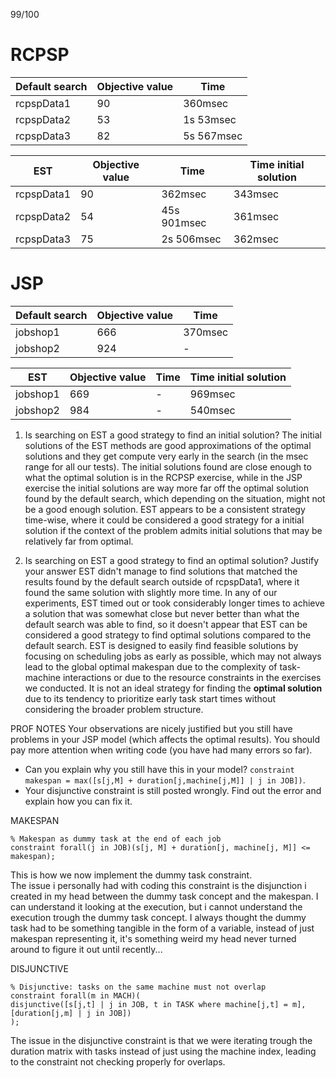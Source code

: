 99/100
# RCPSP

| Default search | Objective value | Time       |
| -------------- | --------------- | ---------- |
| rcpspData1     | 90              | 360msec    |
| rcpspData2     | 53              | 1s 53msec  |
| rcpspData3     | 82              | 5s 567msec |

| EST        | Objective value | Time        | Time initial solution |
| ---------- | --------------- | ----------- | --------------------- |
| rcpspData1 | 90              | 362msec     | 343msec               |
| rcpspData2 | 54              | 45s 901msec | 361msec               |
| rcpspData3 | 75              | 2s 506msec  | 362msec               |


# JSP

| Default search | Objective value | Time    |
| -------------- | --------------- | ------- |
| jobshop1       | 666             | 370msec |
| jobshop2       | 924             | -       |

| EST      | Objective value | Time | Time initial solution |
| -------- | --------------- | ---- | --------------------- |
| jobshop1 | 669             | -    | 969msec               |
| jobshop2 | 984             | -    | 540msec               |


1. Is searching on EST a good strategy to find an initial solution?
	The initial solutions of the EST methods are good approximations of the optimal solutions and they get compute very early in the search (in the msec range for all our tests). The initial solutions found are close enough to what the optimal solution is in the RCPSP exercise, while in the JSP exercise the initial solutions are way more far off the optimal solution found by the default search, which depending on the situation, might not be a good enough solution.
	EST appears to be a consistent strategy time-wise, where it could be considered a good strategy for a initial solution if the context of the problem admits initial solutions that may be relatively far from optimal.
	
2. Is searching on EST a good strategy to find an optimal solution? Justify your answer
	EST didn't manage to find solutions that matched the results found by the default search outside of rcpspData1, where it found the same solution with slightly more time.
	In any of our experiments, EST timed out or took considerably longer times to achieve a solution that was somewhat close but never better than what the default search was able to find, so it doesn't appear that EST can be considered a good strategy to find optimal solutions compared to the default search.
	EST is designed to easily find feasible solutions by focusing on scheduling jobs as early as possible, which may not always lead to the global optimal makespan due to the complexity of task-machine interactions or due to the resource constraints in the exercises we conducted.
	It is not an ideal strategy for finding the **optimal solution** due to its tendency to prioritize early task start times without considering the broader problem structure.


PROF NOTES
Your observations are nicely justified but you still have problems in your JSP model (which affects the optimal results). You should pay more attention when writing code (you have had many errors so far). 

- Can you explain why you still have this in your model? `constraint makespan = max([s[j,M] + duration[j,machine[j,M]] | j in JOB])`. 
- Your disjunctive constraint is still posted wrongly. Find out the error and explain how you can fix it.

MAKESPAN
```minizinc
% Makespan as dummy task at the end of each job  
constraint forall(j in JOB)(s[j, M] + duration[j, machine[j, M]] <= makespan);
```

This is how we now implement the dummy task constraint.  
The issue i personally had with coding this constraint is the disjunction i created in my head between the dummy task concept and the makespan. I can understand it looking at the execution, but i cannot understand the execution trough the dummy task concept. I always thought the dummy task had to be something tangible in the form of a variable, instead of just makespan representing it, it's something weird my head never turned around to figure it out until recently...

DISJUNCTIVE
```
% Disjunctive: tasks on the same machine must not overlap  
constraint forall(m in MACH)(  
disjunctive([s[j,t] | j in JOB, t in TASK where machine[j,t] = m],  
[duration[j,m] | j in JOB])  
);  
```
  
The issue in the disjunctive constraint is that we were iterating trough the duration matrix with tasks instead of just using the machine index, leading to the constraint not checking properly for overlaps.